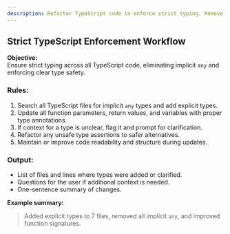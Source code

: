 ```yaml
---
description: Refactor TypeScript code to enforce strict typing. Remove all implicit “any” and add explicit types where missing. Summarize updates and flag unclear areas.
---
```


## Strict TypeScript Enforcement Workflow

**Objective:**  
Ensure strict typing across all TypeScript code, eliminating implicit `any` and enforcing clear type safety.

### Rules:
1. Search all TypeScript files for implicit `any` types and add explicit types.
2. Update all function parameters, return values, and variables with proper type annotations.
3. If context for a type is unclear, flag it and prompt for clarification.
4. Refactor any unsafe type assertions to safer alternatives.
5. Maintain or improve code readability and structure during updates.

### Output:
- List of files and lines where types were added or clarified.
- Questions for the user if additional context is needed.
- One-sentence summary of changes.

**Example summary:**  
> Added explicit types to 7 files, removed all implicit `any`, and improved function signatures.
